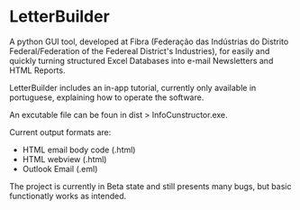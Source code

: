# LetterBuilder
A python GUI tool, developed at Fibra (Federação das Indústrias do Distrito Federal/Federation of the Federeal District's Industries), for easily and quickly turning structured Excel Databases into e-mail Newsletters and HTML Reports.

LetterBuilder includes an in-app tutorial, currently only available in portuguese, explaining how to operate the software.

An excutable file can be foun in dist > InfoCunstructor.exe. 

Current output formats are:
  
  - HTML email body code (.html)
  - HTML webview (.html)
  - Outlook Email (.eml)


The project is currently in Beta state and still presents many bugs, but basic functionatly works as intended.
